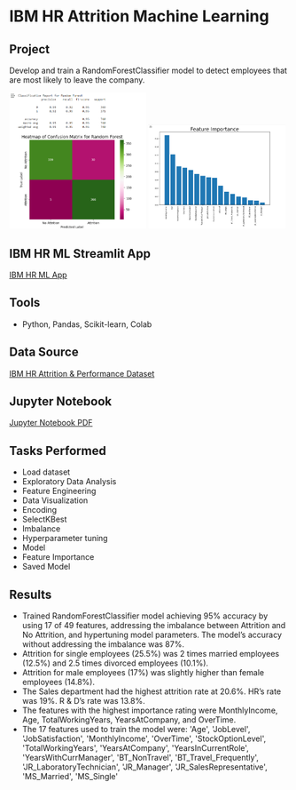 # IBM HR Attrition Machine Learning

## Project
Develop and train a RandomForestClassifier model to detect employees that are most likely to leave the company.

<p float=left>
<img src="https://github.com/Sarah269/glowing-dollop/blob/main/IBM_HR_Attrition/HR_accuracy.png" width="49%">
<img src="https://github.com/Sarah269/glowing-dollop/blob/main/IBM_HR_Attrition/HR_FeatureImportance.png" width="49%">
</p>

## IBM HR ML Streamlit App
[IBM HR ML App](https://github.com/Sarah269/sturdy-broccoli-attrition)



## Tools
- Python, Pandas, Scikit-learn, Colab

## Data Source
[IBM HR Attrition & Performance Dataset](https://www.kaggle.com/datasets/pavansubhasht/ibm-hr-analytics-attrition-dataset)

## Jupyter Notebook
[Jupyter Notebook PDF](https://github.com/Sarah269/glowing-dollop/blob/main/IBM_HR_Attrition/EmployeeAttrition.pdf)

## Tasks Performed
- Load dataset
- Exploratory Data Analysis
- Feature Engineering
- Data Visualization
- Encoding
- SelectKBest
- Imbalance
- Hyperparameter tuning
- Model
- Feature Importance
- Saved Model

## Results
- Trained RandomForestClassifier model achieving 95% accuracy by using 17 of 49 features,
 addressing the imbalance between Attrition and No Attrition, and hypertuning model parameters. The model’s accuracy without addressing the imbalance was 87%.
- Attrition for single employees (25.5%) was 2 times married employees (12.5%) and 2.5 times divorced employees (10.1%).
- Attrition for male employees (17%) was slightly higher than female employees (14.8%).
- The Sales department had the highest attrition rate at 20.6%. HR’s rate was 19%. R & D’s rate was 13.8%.
- The features with the highest importance rating were MonthlyIncome, Age, TotalWorkingYears, YearsAtCompany, and OverTime.
- The 17 features used to train the model were:
 'Age', 'JobLevel', 'JobSatisfaction', 'MonthlyIncome', 'OverTime', 'StockOptionLevel', 'TotalWorkingYears', 'YearsAtCompany', 'YearsInCurrentRole', 'YearsWithCurrManager', 'BT_NonTravel', 'BT_Travel_Frequently', 'JR_LaboratoryTechnician', 'JR_Manager', 'JR_SalesRepresentative', 'MS_Married', 'MS_Single'
